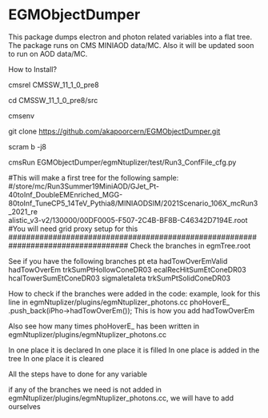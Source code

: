 # EGMObjectDumper
This package dumps electron and photon related variables into a flat tree. The package runs on CMS MINIAOD data/MC. Also it will be updated soon to run on AOD data/MC.

How to Install?

cmsrel CMSSW_11_1_0_pre8

cd CMSSW_11_1_0_pre8/src

cmsenv

git clone https://github.com/akapoorcern/EGMObjectDumper.git

scram b -j8

cmsRun EGMObjectDumper/egmNtuplizer/test/Run3_ConfFile_cfg.py

#This will make a first tree for the following sample:
#/store/mc/Run3Summer19MiniAOD/GJet_Pt-40toInf_DoubleEMEnriched_MGG-80toInf_TuneCP5_14TeV_Pythia8/MINIAODSIM/2021Scenario_106X_mcRun3_2021_re\
alistic_v3-v2/130000/00DF0005-F507-2C4B-BF8B-C46342D7194E.root
#You will need grid proxy setup for this
###################################################################################
Check the branches in egmTree.root

See if you have the following branches 
 pt
 eta
 hadTowOverEmValid
 hadTowOverEm
 trkSumPtHollowConeDR03
 ecalRecHitSumEtConeDR03
 hcalTowerSumEtConeDR03
 sigmaIetaIeta
 trkSumPtSolidConeDR03

How to check if the branches were added in the code:
example, look for this line in egmNtuplizer/plugins/egmNtuplizer_photons.cc
phoHoverE_          .push_back(iPho->hadTowOverEm());
This is how you add hadTowOverEm 

Also see how many times phoHoverE_ has been written in egmNtuplizer/plugins/egmNtuplizer_photons.cc

In one place it is declared
In one place it is filled
In one place is added in the tree
In one place it is cleared

All the steps have to done for any variable

if any of the branches we need is not added in egmNtuplizer/plugins/egmNtuplizer_photons.cc, we will have to add ourselves